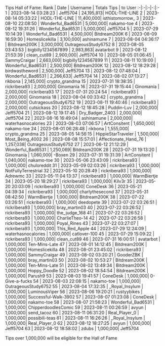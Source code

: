Tips Hall of Fame:
Rank | Date | Username | Totals Tips | to User
:-|:-|:-|-:|:-
1 | 2023-08-14 03:28:23 | Jeff5704 | 24,195,813| HODL-THE-LINE
2 | 2023-08-14 05:33:22 | HODL-THE-LINE | 11,400,000| isthistomorrow_
3 | 2023-08-10 22:08:50 | Wonderful_Bad6531 | 5,000,000| nakamo-toe
4 | 2023-08-12 19:31:26 | Wonderful_Bad6531 | 5,000,000| Jeff5704
5 | 2023-07-29 10:14:39 | Wonderful_Bad6531 | 4,500,000| Bitdream200K
6 | 2023-08-09 16:59:30 | Homeslicekilla | 3,100,000| ashinamune
7 | 2023-08-04 04:36:17 | Bitdream200K | 3,000,000| OutrageousStudy6752
8 | 2023-08-05 03:43:53 | bigbilly1234567899 | 2,983,863| avatarbot
9 | 2023-08-12 21:53:39 | clean_cut89 | 2,900,000| Jeff5704
10 | 2023-08-05 01:06:45 | SammyCraigar | 2,663,000| bigbilly1234567899
11 | 2023-08-11 10:19:00 | Wonderful_Bad6531 | 2,500,000| Bitdream200K
12 | 2023-08-12 18:29:28 | birdwastheword | 2,500,000| Jeff5704
13 | 2023-08-12 07:48:04 | Wonderful_Bad6531 | 2,266,633| Jeff5704
14 | 2023-08-02 07:13:27 | rikbona | 2,145,000| crypto_grandma
15 | 2023-07-31 18:38:35 | rickribera93 | 2,000,000| Ginomania
16 | 2023-07-31 19:15:44 | Ginomania | 2,000,000| rickribera93
17 | 2023-07-31 20:24:54 | rickribera93 | 2,000,000| Ginomania
18 | 2023-08-04 00:33:42 | crypto_grandma | 2,000,000| OutrageousStudy6752
19 | 2023-08-11 19:40:46 | rickribera93 | 2,000,000| cutsickass
20 | 2023-08-12 18:45:28 | Puddin-Luv | 2,000,000| Jeff5704
21 | 2023-08-12 19:17:45 | Dry_Badger_2403 | 2,000,000| Jeff5704
22 | 2023-08-16 16:49:04 | ashinamune | 2,000,000| waterhasnocalories
23 | 2023-08-03 07:06:57 | ArtConsitent | 1,650,000| nakamo-toe
24 | 2023-08-01 06:28:48 | rikbona | 1,555,000| crypto_grandma
25 | 2023-08-05 14:56:15 | HippieStarTraveler | 1,500,000| Most_Being_4002
26 | 2023-08-08 15:57:01 | Affectionate_Hand_76 | 1,257,038| OutrageousStudy6752
27 | 2023-06-12 21:12:29 | Wonderful_Bad6531 | 1,250,069| Bitdream200K
28 | 2023-07-31 19:13:20 | Ginomania | 1,060,000| -Boxen
29 | 2023-07-31 19:31:39 | ArtConsitent | 1,040,000| nakamo-toe
30 | 2023-05-06 23:43:09 | rickribera93 | 1,000,000| chuloreddit
31 | 2023-05-09 02:03:26 | rickribera93 | 1,000,000| NotFullyTerrestrial
32 | 2023-05-10 20:28:49 | rickribera93 | 1,000,000| Adrewmc
33 | 2023-05-11 04:13:37 | rickribera93 | 1,000,000| WarmBiertje
34 | 2023-05-20 18:29:27 | rickribera93 | 1,000,000| Kilv3r
35 | 2023-05-20 20:03:09 | rickribera93 | 1,000,000| ConeDesk
36 | 2023-05-21 04:39:34 | rickribera93 | 1,000,000| charlythesecond
37 | 2023-05-31 08:42:50 | WarmBiertje | 1,000,000| Bitdream200K
38 | 2023-07-22 03:26:51 | rickribera93 | 1,000,000| deedopete
39 | 2023-07-22 03:26:51 | rickribera93 | 1,000,000| bray_martin03
40 | 2023-07-22 03:26:52 | rickribera93 | 1,000,000| the_judge_168
41 | 2023-07-22 03:26:52 | rickribera93 | 1,000,000| CharlieTheo-14
42 | 2023-07-22 03:26:58 | rickribera93 | 1,000,000| Poyal_Rines
43 | 2023-07-22 03:27:07 | rickribera93 | 1,000,000| This_Red_Apple
44 | 2023-07-29 12:24:09 | waterhasnocalories | 1,000,000| catlover-100
45 | 2023-07-29 15:09:22 | rickribera93 | 1,000,000| clean_cut89
46 | 2023-07-31 16:00:51 | avatarbot | 1,000,000| Ten-Mins-Late
47 | 2023-08-01 14:12:45 | Bitdream200K | 1,000,000| Homeslicekilla
48 | 2023-08-01 23:45:02 | rickribera93 | 1,000,000| SammyCraigar
49 | 2023-08-02 03:20:21 | GooderZBK | 1,000,000| bray_martin03
50 | 2023-08-02 10:53:27 | Bitdream200K | 1,000,000| Ten-Mins-Late
51 | 2023-08-02 13:49:34 | Bitdream200K | 1,000,000| Hoppy_Doodle
52 | 2023-08-02 18:54:54 | Bitdream200K | 1,000,000| Parush9
53 | 2023-08-03 19:41:57 | ConeDesk | 1,000,000| 0-Give-a-fucks
54 | 2023-08-03 22:08:15 | nakamo-toe | 1,000,000| OutrageousStudy6752
55 | 2023-08-04 17:32:35 | _Royal_Insylum | 1,000,000| LuminousViper
56 | 2023-08-06 19:20:21 | rustyybikes | 1,000,000| Successful-Walk-3902
57 | 2023-08-07 01:23:08 | ConeDesk | 1,000,000| nakamo-toe
58 | 2023-08-07 21:56:23 | Wonderful_Bad6531 | 1,000,000| ChipperdoodlesComic
59 | 2023-08-11 00:26:59 | avyun | 1,000,000| send_tacoz
60 | 2023-08-11 06:31:20 | Real_Player_0 | 1,000,000| possibili-teas
61 | 2023-08-11 16:26:26 | _Royal_Insylum | 1,000,000| Real_Player_0
62 | 2023-08-12 18:27:25 | avyun | 1,000,000| Jeff5704
63 | 2023-08-12 18:58:02 | zdubs | 1,000,000| Jeff5704

Tips over 1,000,000 will be eligible for the Hall of Fame
